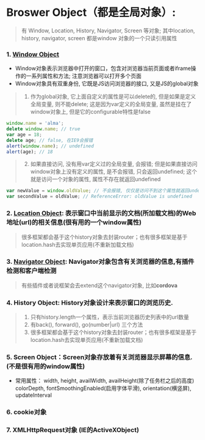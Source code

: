 # Broswer Object（都是全局对象）: 
> 有 Window, Location, History, Navigator, Screen 等对象; 其中location, history, navigator, screen 都是window 对象的一个只读引用属性

### 1. [Window Object](https://github.com/dudulaopo833/JS-Projects/blob/master/BOM/BroswerObject_WindowObject.md) 
* Window对象表示浏览器中打开的窗口，包含对浏览器当前页面或者iframe操作的一系列属性和方法; 注意浏览器可以打开多个页面
* Window对象具有双重身份, 它既是JS访问浏览器的接口, 又是JS的global对象
> 1. 作为global对象, 它上面自定义的属性是可以delete的, 但是如果是定义全局变量, 则不能delete; 这是因为var定义的全局变量, 虽然是挂在了window对象上, 但是它的configurable特性是false
```js
window.name = 'alma';
delete window.name; // true
var age = 18;
delete age; // false, 在IE9会报错
alert(window.name); // undefined
alert(age); // 18
```
> 2. 如果直接访问, 没有用var定义过的全局变量, 会报错; 但是如果直接访问window对象上没有定义的属性, 是不会报错, 只会返回undefined; 这个就是访问一个对象的属性, 属性不存在就返回undefined
```js
var newValue = window.oldValue; // 不会报错, 仅仅是访问不到这个属性就返回undefined
var secondValue = oldValue; // ReferenceError: oldValue is undefined
```

### 2. [Location Object](https://github.com/dudulaopo833/JS-Projects/blob/master/BOM/BroswerObject_WindowObject_LocationObject.md): 表示窗口中当前显示的文档(所加载文档)的Web地址(url)的相关信息(**很有用的一个window属性**)
> 很多框架都会基于这个history对象去封装router；也有很多框架是基于location.hash去实现单页应用(不重新加载文档)

### 3. [Navigator Object](): Navigator对象包含有关浏览器的信息,有插件检测和客户端检测
> 有些插件或者说框架会去extend这个navigator对象, 比如**cordova**

### 4. History Object: History对象设计来表示窗口的浏览历史.
> 1. 只有history.length一个属性，表示当前浏览器历史列表中的url数量
> 2. 有back(), forward(), go(number|url) 三个方法
> 3. 很多框架都会基于这个history对象去封装router；也有很多框架是基于location.hash去实现单页应用(不重新加载文档)

### 5. Screen Object：Screen对象存放着有关浏览器显示屏幕的信息.(不是很有用的window属性)
* 常用属性： 
width, height, availWidth, availHeight(除了任务栏之后的高度)
colorDepth, fontSmoothingEnabled(启用字体平滑), orientation(横竖屏), updateInterval

### 6. cookie对象

### 7. XMLHttpRequest对象 (IE的ActiveXObject)
